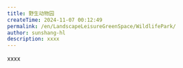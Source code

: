```yaml
---
title: 野生动物园
createTime: 2024-11-07 00:12:49
permalink: /en/LandscapeLeisureGreenSpace/WildlifePark/
author: sunshang-hl
description: xxxx
---
```


xxxx